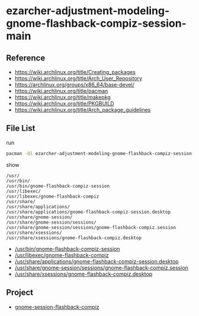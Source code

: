 
# ezarcher-adjustment-modeling-gnome-flashback-compiz-session-main


## Reference

* https://wiki.archlinux.org/title/Creating_packages
* https://wiki.archlinux.org/title/Arch_User_Repository
* https://archlinux.org/groups/x86_64/base-devel/
* https://wiki.archlinux.org/title/pacman
* https://wiki.archlinux.org/title/makepkg
* https://wiki.archlinux.org/title/PKGBUILD
* https://wiki.archlinux.org/title/Arch_package_guidelines


## File List

run

``` sh
pacman -Ql ezarcher-adjustment-modeling-gnome-flashback-compiz-session-main -q
```

show

```
/usr/
/usr/bin/
/usr/bin/gnome-flashback-compiz-session
/usr/libexec/
/usr/libexec/gnome-flashback-compiz
/usr/share/
/usr/share/applications/
/usr/share/applications/gnome-flashback-compiz-session.desktop
/usr/share/gnome-session/
/usr/share/gnome-session/sessions/
/usr/share/gnome-session/sessions/gnome-flashback-compiz.session
/usr/share/xsessions/
/usr/share/xsessions/gnome-flashback-compiz.desktop
```

* [/usr/bin/gnome-flashback-compiz-session](asset/overlay/usr/bin/gnome-flashback-compiz-session)
* [/usr/libexec/gnome-flashback-compiz](asset/overlay/usr/libexec/gnome-flashback-compiz)
* [/usr/share/applications/gnome-flashback-compiz-session.desktop](asset/overlay//usr/share/applications/gnome-flashback-compiz-session.desktop)
* [/usr/share/gnome-session/sessions/gnome-flashback-compiz.session](asset/overlay/usr/share/gnome-session/sessions/gnome-flashback-compiz.session)
* [/usr/share/xsessions/gnome-flashback-compiz.desktop](asset/overlay/usr/share/xsessions/gnome-flashback-compiz.desktop)


## Project

* [gnome-session-flashback-compiz](https://github.com/samwhelp/note-about-gnome-flashback/tree/gh-pages/_demo/project/gnome-session/gnome-session-flashback/gnome-session-flashback-compiz)
